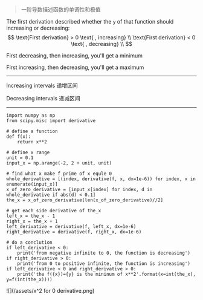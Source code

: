 > 一阶导数描述函数的单调性和极值

The first derivation described whether the `y` of that function should increasing or decreasing:
$$
\text{First derivation} > 0 \text{ , increasing}
\\
\text{First derivation} < 0 \text{ , decreasing}
\\
$$

First decreasing, then increasing, you'll get a minimum

First increasing, then decreasing, you'll get a maximum
___

Increasing intervals
递增区间

Decreasing intervals
递减区间
___

```
import numpy as np
from scipy.misc import derivative

# define a function
def f(x):
    return x**2
    
# define x range
unit = 0.1
input_x = np.arange(-2, 2 + unit, unit)

# find what x make f prime of x equle 0 
whole_derivative = [(index, derivative(f, x, dx=1e-6)) for index, x in enumerate(input_x)]
x_of_zero_derivative = [input_x[index] for index, d in whole_derivative if abs(d) < 0.1]
the_x = x_of_zero_derivative[len(x_of_zero_derivative)//2]

# get each side derivative of the_x 
left_x = the_x - 1
right_x = the_x + 1
left_derivative = derivative(f, left_x, dx=1e-6)
right_derivative = derivative(f, right_x, dx=1e-6)

# do a conclution
if left_derivative < 0:
    print('from negative infinite to 0, the function is decreasing')
if right_derivative > 0:
    print('from 0 to positive infinite, the function is increasing')
if left_derivative < 0 and right_derivative > 0:
    print('the f({x})={y} is the mininum of x**2'.format(x=int(the_x), y=f(int(the_x))))
```

![](/assets/x^2 for 0 derivative.png)